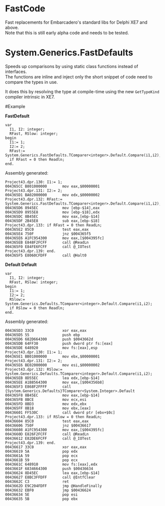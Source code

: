 # FastCode
Fast replacements for Embarcadero's standard libs for Delphi XE7 and above.  
Note that this is still early alpha code and needs to be tested.  

# System.Generics.FastDefaults  
Speeds up comparisons by using static class functions instead of interfaces.  
The functions are inline and inject only the short snippet of code need to compare the types in use.  

It does this by resolving the type at compile-time using the new `GetTypeKind` compiler intrinsic in XE7.

#Example

**FastDefault**

    var
      I1, I2: integer;
      RFast, RSlow: integer;
    begin
      I1:= 1;
      I2:= 2;
      RFast:= System.Generics.FastDefaults.TComparer<integer>.Default.Compare(i1,i2);
      if RFast = 0 then Readln;
    end.

Assembly generated:

```
Project43.dpr.130: I1:= 1;
004365CC B801000000       mov eax,$00000001
Project43.dpr.131: I2:= 2;
004365D1 BA02000000       mov edx,$00000002
Project43.dpr.132: RFast:= System.Generics.FastDefaults.TComparer<integer>.Default.Compare(i1,i2);
004365D6 8945EC           mov [ebp-$14],eax
004365D9 8955E8           mov [ebp-$18],edx
004365DC 8B45EC           mov eax,[ebp-$14]
004365DF 2B45E8           sub eax,[ebp-$18]
Project43.dpr.133: if RFast = 0 then ReadLn;
004365E2 85C0             test eax,eax
004365E4 750F             jnz $004365f5
004365E6 A1FC954300       mov eax,[$004395fc]
004365EB E848F2FCFF       call @ReadLn
004365F0 E84FE6FCFF       call @_IOTest
Project43.dpr.139: end.
004365F5 E8060CFDFF       call @Halt0
```

**Default Default**
```
var
  I1, I2: integer;
  RFast, RSlow: integer;
begin
  I1:= 1;
  I2:= 2;
  RSlow:= System.Generics.Defaults.TComparer<integer>.Default.Compare(i1,i2);
  if RSlow = 0 then Readln;
end.
```

Assembly generated:
```
004365D3 33C0             xor eax,eax
004365D5 55               push ebp
004365D6 682D664300       push $0043662d
004365DB 64FF30           push dword ptr fs:[eax]
004365DE 648920           mov fs:[eax],esp
Project43.dpr.130: I1:= 1;
004365E1 BB01000000       mov ebx,$00000001
Project43.dpr.131: I2:= 2;
004365E6 BE02000000       mov esi,$00000002
Project43.dpr.132: RSlow:= System.Generics.Defaults.TComparer<integer>.Default.Compare(i1,i2);
004365EB 8D55EC           lea edx,[ebp-$14]
004365EE A1B8564300       mov eax,[$004356b8]
004365F3 E868F2FFFF       call {System.Generics.Defaults}TComparer<System.Integer>.Default
004365F8 8B45EC           mov eax,[ebp-$14]
004365FB 8BCE             mov ecx,esi
004365FD 8BD3             mov edx,ebx
004365FF 8B18             mov ebx,[eax]
00436601 FF530C           call dword ptr [ebx+$0c]
Project43.dpr.133: if RSlow = 0 then ReadLn;
00436604 85C0             test eax,eax
00436606 750F             jnz $00436617
00436608 A1FC954300       mov eax,[$004395fc]
0043660D E826F2FCFF       call @ReadLn
00436612 E82DE6FCFF       call @_IOTest
Project43.dpr.139: end.
00436617 33C0             xor eax,eax
00436619 5A               pop edx
0043661A 59               pop ecx
0043661B 59               pop ecx
0043661C 648910           mov fs:[eax],edx
0043661F 6834664300       push $00436634
00436624 8D45EC           lea eax,[ebp-$14]
00436627 E8BC3FFDFF       call @IntfClear
0043662C C3               ret 
0043662D E9C204FDFF       jmp @HandleFinally
00436632 EBF0             jmp $00436624
00436634 5E               pop esi
00436635 5B               pop ebx
```

